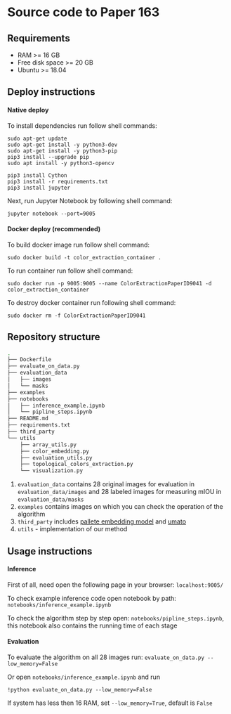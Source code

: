 # Source code to Paper 163

## Requirements
* RAM >= 16 GB
* Free disk space >= 20 GB
* Ubuntu >= 18.04

## Deploy instructions
#### Native deploy
To install dependencies run follow shell commands:
```shell script
sudo apt-get update
sudo apt-get install -y python3-dev
sudo apt-get install -y python3-pip
pip3 install --upgrade pip
sudo apt install -y python3-opencv

pip3 install Cython
pip3 install -r requirements.txt
pip3 install jupyter
```

Next, run Jupyter Notebook by following shell command:
```shell script
jupyter notebook --port=9005
```

#### Docker deploy (recommended)
To build docker image run follow shell command:
```shell script
sudo docker build -t color_extraction_container .
```

To run container run follow shell command:
```shell script
sudo docker run -p 9005:9005 --name ColorExtractionPaperID9041 -d color_extraction_container
```

To destroy docker container run following shell command:
```shell script
sudo docker rm -f ColorExtractionPaperID9041
```
## Repository structure
```bash 
.
├── Dockerfile
├── evaluate_on_data.py
├── evaluation_data
│   ├── images
│   └── masks
├── examples
├── notebooks
│   ├── inference_example.ipynb
│   └── pipline_steps.ipynb
├── README.md
├── requirements.txt
├── third_party
└── utils
    ├── array_utils.py
    ├── color_embedding.py
    ├── evaluation_utils.py
    ├── topological_colors_extraction.py
    └── visualization.py
```
1. `evaluation_data` contains 28 original images for evaluation in `evaluation_data/images` and 28 labeled images for measuring mIOU in `evaluation_data/masks`
2. `examples` contains images on which you can check the operation of the algorithm 
3. `third_party` includes [pallete embedding model](https://github.com/googleartsculture/art-palette) and [umato](https://github.com/hyungkwonko/umato)  
4. `utils` - implementation of our method 

## Usage instructions
#### Inference
First of all, need open the following page in your browser:
`localhost:9005/`

To check example inference code open notebook by path:
```notebooks/inference_example.ipynb```

To check the algorithm step by step open: `notebooks/pipline_steps.ipynb`, this notebook also contains the running time of each stage 
#### Evaluation 
To evaluate the algorithm on all 28 images run: `evaluate_on_data.py --low_memory=False`  

Or open ```notebooks/inference_example.ipynb``` and run   

```!python evaluate_on_data.py --low_memory=False```   

If system has less then 16 RAM, set `--low_memory=True`, default is `False`
